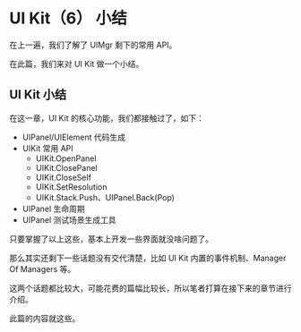 # UI Kit（6） 小结
在上一遍，我们了解了 UIMgr 剩下的常用 API。

在此篇，我们来对 UI Kit 做一个小结。

## UI Kit 小结
在这一章，UI Kit 的核心功能，我们都接触过了，如下：
* UIPanel/UIElement 代码生成
* UIKit 常用 API
    * UIKit.OpenPanel
    * UIKit.ClosePanel
    * UIKit.CloseSelf
    * UIKit.SetResolution
    * UIKit.Stack.Push、UIPanel.Back(Pop)
* UIPanel 生命周期
* UIPanel 测试场景生成工具

只要掌握了以上这些，基本上开发一些界面就没啥问题了。

那么其实还剩下一些话题没有交代清楚，比如 UI Kit 内置的事件机制、Manager Of Managers 等。

这两个话题都比较大，可能花费的篇幅比较长，所以笔者打算在接下来的章节进行介绍。

此篇的内容就这些。